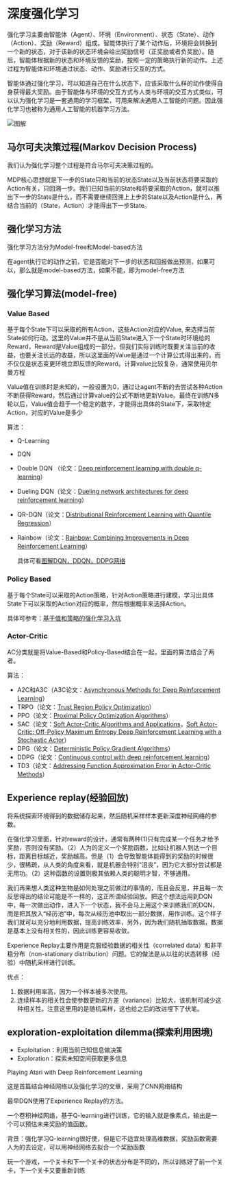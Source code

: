 # 深度强化学习

强化学习主要由智能体（Agent）、环境（Environment）、状态（State）、动作（Action）、奖励（Reward）组成。智能体执行了某个动作后，环境将会转换到一个新的状态，对于该新的状态环境会给出奖励信号（正奖励或者负奖励）。随后，智能体根据新的状态和环境反馈的奖励，按照一定的策略执行新的动作。上述过程为智能体和环境通过状态、动作、奖励进行交互的方式。

智能体通过强化学习，可以知道自己在什么状态下，应该采取什么样的动作使得自身获得最大奖励。由于智能体与环境的交互方式与人类与环境的交互方式类似，可以认为强化学习是一套通用的学习框架，可用来解决通用人工智能的问题。因此强化学习也被称为通用人工智能的机器学习方法。

![图解](https://pic1.zhimg.com/v2-f4b4fd8673a40259439cbef6b233e85c_b.jpg)





## 马尔可夫决策过程(Markov Decision Process)

我们认为强化学习整个过程是符合马尔可夫决策过程的。

MDP核心思想就是下一步的State只和当前的状态State以及当前状态将要采取的Action有关，只回溯一步。我们已知当前的State和将要采取的Action，就可以推出下一步的State是什么，而不需要继续回溯上上步的State以及Action是什么，再结合当前的（State，Action）才能得出下一步State。



## 强化学习方法

强化学习方法分为Model-free和Model-based方法

在agent执行它的动作之前，它是否能对下一步的状态和回报做出预测，如果可以，那么就是model-based方法，如果不能，即为model-free方法



## 强化学习算法(model-free)

### Value Based

基于每个State下可以采取的所有Action，这些Action对应的Value, 来选择当前State如何行动。这里的Value并不是从当前State进入下一个State时环境给的Reward，Reward是Value组成的一部分。但我们实际训练时既要关注当前的收益，也要关注长远的收益，所以这里面的Value是通过一个计算公式得出来的，而不仅仅是状态变更环境立即反馈的Reward。计算value比较复杂，通常使用贝尔曼方程

Value值在训练时是未知的，一般设置为0，通过让agent不断的去尝试各种Action不断获得Reward，然后通过计算value的公式不断地更新Value。最终在训练N多轮以后，Value值会趋于一个稳定的数字，才能得出具体的State下，采取特定Action，对应的Value是多少

算法：

- Q-Learning 

- DQN

- Double DQN （论文：[Deep reinforcement learning with double q-learning](https://link.zhihu.com/?target=https%3A//ojs.aaai.org/index.php/AAAI/article/view/10295)）

- Dueling DQN（论文：[Dueling network architectures for deep reinforcement learning](https://link.zhihu.com/?target=https%3A//arxiv.org/pdf/1511.06581.pdf)）

- QR-DQN（论文：[Distributional Reinforcement Learning with Quantile Regression](https://link.zhihu.com/?target=https%3A//arxiv.org/pdf/1710.10044.pdf)）

- Rainbow（论文：[Rainbow: Combining Improvements in Deep Reinforcement Learning](https://link.zhihu.com/?target=https%3A//arxiv.org/pdf/1710.02298.pdf)）

  具体可看[图解DQN，DDQN，DDPG网络](https://zhuanlan.zhihu.com/p/362076700)

 



### Policy Based

基于每个State可以采取的Action策略，针对Action策略进行建模，学习出具体State下可以采取的Action对应的概率，然后根据概率来选择Action。

具体可参考：[基于值和策略的强化学习入坑 ](https://zhuanlan.zhihu.com/p/54825295)



### Actor-Critic

AC分类就是将Value-Based和Policy-Based结合在一起，里面的算法结合了两者。

算法：

- A2C和A3C（A3C论文：[Asynchronous Methods for Deep Reinforcement Learning](https://link.zhihu.com/?target=https%3A//arxiv.org/pdf/1602.01783.pdf)）
- TRPO（论文：[Trust Region Policy Optimization](https://link.zhihu.com/?target=http%3A//proceedings.mlr.press/v37/schulman15.pdf)）
- PPO（论文：[Proximal Policy Optimization Algorithms](https://link.zhihu.com/?target=https%3A//arxiv.org/pdf/1707.06347.pdf)）
- SAC（论文：[Soft Actor-Critic Algorithms and Applications](https://link.zhihu.com/?target=https%3A//arxiv.org/pdf/1812.05905.pdf)，[Soft Actor-Critic: Off-Policy Maximum Entropy Deep Reinforcement Learning with a Stochastic Actor](https://link.zhihu.com/?target=https%3A//arxiv.org/pdf/1801.01290.pdf)）
- DPG（论文：[Deterministic Policy Gradient Algorithms](https://link.zhihu.com/?target=http%3A//proceedings.mlr.press/v32/silver14.pdf)）
- DDPG（论文：[Continuous control with deep reinforcement learning](https://link.zhihu.com/?target=https%3A//arxiv.org/pdf/1509.02971.pdf%3Fsource%3Dpost_page---------------------------)）
- TD3（论文：[Addressing Function Approximation Error in Actor-Critic Methods](https://link.zhihu.com/?target=https%3A//arxiv.org/pdf/1802.09477.pdf)）









## Experience replay(经验回放)

将系统探索环境得到的数据储存起来，然后随机采样样本更新深度神经网络的参数。

在强化学习里面，针对reward的设计，通常有两种(1)只有完成某一个任务才给予奖励，否则没有奖励。（2）人为的定义一个奖励函数，比如让机器人到达一个目标，距离目标越近，奖励越高。但是（1）会导致智能体能得到的奖励的时候很少，很稀疏，从人类的角度来看，就是机器会特别“沮丧”，因为它大部分尝试都是无用功。（2）这种函数的设置则极其依赖人类的聪明才智，不够通用。

我们再来想人类这种生物是如何处理之前做过的事情的，而且会反思，并且每一次反思得出的结论可能是不一样的，这正所谓经验回放。把这个想法运用到DQN中，每一次做出动作，进入下一个状态，我不会马上用这个来训练我们的DQN，而是把其放入“经历池”中，每次从经历池中取出一部分数据，用作训练。这个样子我们就可以充分地利用数据，提高训练效率，另外，因为我们随机抽取数据，数据是基本上没有相关性的，因此训练更容易收敛。


Experience Replay主要作用是克服经验数据的相关性（correlated data）和非平稳分布（non-stationary distribution）问题。它的做法是从以往的状态转移（经验）中随机采样进行训练。

优点：

1. 数据利用率高，因为一个样本被多次使用。
2. 连续样本的相关性会使参数更新的方差（variance）比较大，该机制可减少这种相关性。注意这里用的是随机采样，这也给之后的改进埋下了伏笔。





## exploration-exploitation dilemma(探索利用困境)

- Exploitation：利用当前已知信息做决策
- Exploration：探索未知空间获取更多信息





 Playing Atari with Deep Reinforcement Learning

这是首篇结合神经网络以及强化学习的文章，采用了CNN网络结构

最早DQN使用了Experience Replay的方法。

一个卷积神经网络，基于Q-learning进行训练，它的输入就是像素点，输出是一个可以预估未来奖励的值函数。

背景：强化学习Q-learning很好使，但是它不适宜处理高维数据，奖励函数需要人为的去设定，可以用神经网络去拟合一个奖励函数

玩一个游戏，一个关卡和下一个关卡的状态分布是不同的，所以训练好了前一个关卡，下一个关卡又要重新训练
